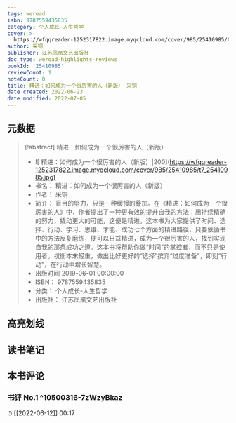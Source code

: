 ```yaml
---
tags: weread
isbn: 9787559435835
category: 个人成长-人生哲学
cover: >-
  https://wfqqreader-1252317822.image.myqcloud.com/cover/985/25410985/t7_25410985.jpg
author: 采铜
publisher: 江苏凤凰文艺出版社
doc_type: weread-highlights-reviews
bookId: '25410985'
reviewCount: 1
noteCount: 0
title: 精进：如何成为一个很厉害的人（新版）-采铜
date created: 2022-06-23
date modified: 2022-07-05
---
```


## 元数据

> [!abstract] 精进：如何成为一个很厉害的人（新版）
> - ![ 精进：如何成为一个很厉害的人（新版）|200](<https://wfqqreader-1252317822.image.myqcloud.com/cover/985/25410985/t7_25410985.jpg)>
> - 书名： 精进：如何成为一个很厉害的人（新版）
> - 作者： 采铜
> - 简介： 盲目的努力，只是一种缓慢的叠加。在《精进：如何成为一个很厉害的人》中，作者提出了一种更有效的提升自我的方法：用持续精确的努力，撬动更大的可能，这便是精进。这本书为大家提供了时间、选择、行动、学习、思维、才能、成功七个方面的精进路径，只要依循书中的方法反复磨练，便可以日益精进，成为一个很厉害的人，找到实现自我的那条成功之道。这本书将帮助你做“时间”的掌控者，而不只是使用者。权衡本末轻重，做出比好更好的“选择”摈弃“过度准备”，即刻“行动”，在行动中增长智慧。
> - 出版时间 2019-06-01 00:00:00
> - ISBN： 9787559435835
> - 分类： 个人成长-人生哲学
> - 出版社： 江苏凤凰文艺出版社

## 高亮划线

## 读书笔记

## 本书评论

### 书评 No.1 ^10500316-7zWzyBkaz

⏱ [[2022-06-12]] 00:17
